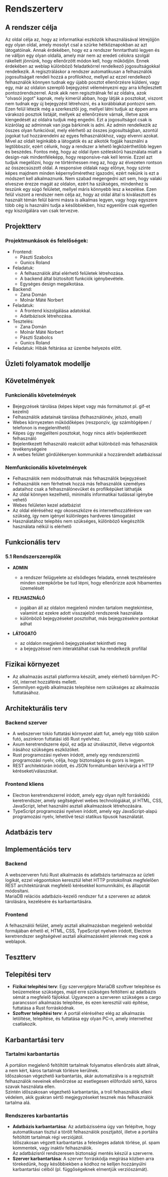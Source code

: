# Rendszerterv

## A rendszer célja
Az oldal célja az, hogy az informatikai eszközök kihasználásával létrejöjjön egy
olyan oldal, amely mosolyt csal a szürke hétköznapokban az azt látogatóinak.
Annak érdekében, hogy ez a rendszer fenntartható legyen és ne válljon egy olyan
oldallá, amely már nem az eredeti célokra szolgál rákellett jönnünk, hogy ellenőrzött
módon kell, hogy működjön. Ennek érdekében az weblap különböző feladatkörrel
rendelkező jogosultságokkal rendelkezik. A regisztráláskor a rendszer automatikusan
a felhasználók jogosultságait rendeli hozzá a profilokhoz, mellyel az ezzel rendelkező
felhasználók könnyen tudnak egy újabb posztot ellenőrzésre küldeni, vagy egy, már
az oldalon szereplő bejegyzést véleményezni egy arra kifejlesztett pontozórendszerrel. 
Azok akik nem regisztrálnak fel az oldalra, azok "olvasói jogot" kapnak, mely kimerül
abban, hogy látják a posztokat, viszont nem tudnak egy új bejegyzést létrehozni, és a
korábbiakat pontozni sem. Ezen felül létezik még a szerkesztői jog, mellyel látni
tudjuk az éppen arra várakozó posztok listáját, mellyek az ellenőrzésre várnak,
illetve azok kiengedését az oldalra tudjuk még engedni. Ezt a jogosultságot csak is
kizárólag az adminnak van joga bárkinek is adni. Az admin rendelkezik az összes olyan
funkcióval, mely elérhető az összes jogosultságban, azontúl jogokat tud hozzárendelni
az egyes felhasználókhoz, vagy elvenni azokat. Mivel az oldalt leginkább a látogatók
és az alkotók fogják használni a legtöbbször, ezért célunk, hogy a rendszer a lehető
legközérthetőbb legyen és beszédes. Fontos még, hogy az oldal ilyen széleskörű
használata miatt a design-nak mindenféleképp, hogy responsive-nak kell lennie.
Ezzel azt tudjuk megelőzni, hogy ne történhessen meg az, hogy az élvezeten rontson
az összecsúszott oldal. A responsive oldalak nagy előnye, hogy szinte képes majdnem
minden képernyőmérethez igazodni, ezért nekünk is ezt a módszert kell alkalmaznunk.
Nem szabad megengedni azt sem, hogy valaki elveszve érezze magát az oldalon, ezért
ha szükséges, mindenhez is teszünk egy súgó felületet, mellyel máris könnyebb lesz a kezelése. 
Ezen felül viszont a rendszer nem célja az, hogy az oldal által is kiválasztott és
használt témán felül bármi másra is alkalmas legyen, vagy hogy egyszere több cég is
használni tudja a későbbiekben, hisz egyenlőre csak egyetlen egy kiszolgálára van
csak tervezve.

## Projektterv

### Projektmunkások és felelőségek:
* Frontend:
    + Pászti Szabolcs
    + Gunics Roland
* Feladatuk:
    + A felhasználók által elérhető felületek létrehozása. 
    + A backend által biztosított funkciók igénybevétele.
    + Egységes design megalkotása.
* Backend:
    + Zana Domán
    + Molnár Máté Norbert
* Feladatuk: 
    + A frontend kiszolgálása adatokkal.
    + Adatbázisok létrehozása.
* Tesztelés:
    + Zana Domán
    + Molnár Máté Norbert
    + Pászti Szabolcs
    + Gunics Roland
* Feladatuk: Hibák feltárása az üzembe helyezés előtt.

## Üzleti folyamatok modellje

## Követelmények

### Funkcionális követelmények

+ Bejegyzések tárolása (képes képet vagy más formátumot pl. gif-et kezelni)
+ Felhasználók adatainak tárolása (felhasználónév, jelszó, email)
+ Webes környezeten működőképes (reszponzív, így számítógépen / telefonon is megjeleníthető)
+ Képes úgy megjelíteni posztokat, hogy nincs aktív bejelentkezett felhasználó
+ Bejelentkezett felhasználó reakciót adhat különböző más felhasználók tevékenységeire
+ A webes felület gördülékenyen kommunikál a hozzárendelt adatbázissal

### Nemfunkcionális követelmények

- Felhasználók nem módosíthatnak más felhasználók bejegyzéseit
- Felhasználók nem férhetnek hozzá más felhasználók személyes adataihoz csak a felhasználónevüket és profilképüket láthatják
- Az oldal könnyen kezelhető, minimális informatikai tudással igénybe vehető
- Webes felületen kezel adatbázist
- Az oldal eléréséhez egy okoseszközre és internethozzáférésre van szükség, így nem igényel különleges hardveres támogatást
- Használatához telepítés nem szükséges, különböző kiegészítők használata nélkül is elérhető

## Funkcionális terv

### 5.1 Rendszerszereplők

+ **ADMIN**
    - a rendszer felügyelete az elsődleges feladata, ennek tesztelésére minden szerepkörbe be tud lépni, hogy ellenőrizze azok hibamentes üzemelését

+ **FELHASZNÁLÓ**
    - jogában áll az oldalon megjelenő minden tartalom megtekintése, valamint az ezekre adott visszajelző rendszerek használata
    - különböző bejegyzéseket posztolhat, más bejegyzésekre pontokat adhat

+ **LÁTOGATÓ**
    - az oldalon megjelenő bejegyzéseket tekintheti meg
    - a bejegyzéssel nem interaktálhat csak ha rendelkezik profillal

## Fizikai környezet
- Az alkalmazás asztali platformra készült, amely elérhető bármilyen PC-ről,
internet hozzáférés mellett.
- Semmilyen egyéb alkalmazás telepítése nem szükséges az alkalmazás futtatásához.

## Architekturális terv
### Backend szerver
- A webszerver tokio futtatási környezet alatt fut, amely egy több szálon futó, 
aszinkron futtatási idő Rust nyelvhez.
- Axum keretrendszerre épül, ez adja az útválasztót, illetve végpontok írásához
szükséges eszközöket.
- Rust programozási nyelven íródott, amely egy rendszerszintű programozási
nyelv, célja, hogy biztonságos és gyors is legyen.
- REST architektúrán íródott, és JSON formátumban kéri/várja a HTTP 
kéréseket/válaszokat.
### Frontend kliens
- Electron keretrendszerrel íródott, amely egy olyan nyílt forráskódú 
keretrendszer, amely segítségével webes technológiákat, pl HTML, CSS, JavaScript,
lehet használni asztali alkalmazások létrehozására.
- TypeScript programozási nyelven íródott, amely egy JavaScript-alapú programozási
nyelv, lehetővé teszi statikus típusok használatát.

## Adatbázis terv

## Implementációs terv
### Backend
A webszerveren futú Rust alkalmazás és adatbázis tartalmazza az üzleti logikát,
ezzel végpontokon keresztül lehet HTTP protokollnak megfelelően REST 
architektúrának megfelelő kérésekkel komunnikálni, és állapotát módosítani.\
MariaDB relációs adatbázis-kezelő rendszer fut a szerveren az adatok tárolására,
kezelésére és karbantartására.
### Frontend
A felhasználói felület, amely asztali alkalmazásban megjelenő weboldal 
formájában érhető el, HTML, CSS, TypeScript nyelven íródott, Electron 
keretrendszer segítségével asztali alkalmazásként jelennek meg ezek a weblapok.

## Tesztterv

## Telepítési terv
+ **Fizikai telepítési terv**: Egy szervergépre MariaDB szoftver telepítése és
beüzemelése szükséges, majd erre szükséges feltölteni az adatbázis sémát a
megfelelő fájlokkal. Ugyanezen a szerveren szükséges a cargo parancssori
alkalmazás telepítése, és ezen keresztül való építése, futtatása a Rust 
forráskódnak.
+ **Szoftver telepítési terv**: A portál eléréséhez elég az alkalmazás
letöltése, telepítése, és futtatása egy olyan PC-n, amely internethez csatlakozik.

## Karbantartási terv
### Tartalmi karbantartás
A portálon megjelenő feltöltött tartalmak folyamatos ellenőrzés alatt állnak,
a nem kért, káros tartalmak törlésre kerülnek.\
Időszakosan végezhető karbantartás, akár automatizálva is a regisztrált
felhasználók neveinek ellenőrzése az esetlegesen előforduló sértő, káros szavak
használata ellen.\
Szintén időszakosan végezhető karbantartás, a troll felhasználók elleni
védelem, akik gyakran sértő megjegyzéseket tesznek más felhasználók tartalma
alá.
### Rendszeres karbantartás
+ **Adatbázis karbantartása**: Az adatbázisséma úgy van felépítve, hogy
automatikusan tisztul a törölt felhasználók posztjaitól, illetve a portálra
feltöltött tartalmak régi verziójától.\
Időszakosan végzett karbantartás a felesleges adatok törlése, pl. spam kommentek,
vagy inaktív felhasználók.\
Az adatbázisról rendszeresen biztonsági mentés készül a szerverre.
+ **Szerver karbantartása**: A szerver forráskódja megírása közben arra
törekedünk, hogy későbbiekben a kódhoz ne kelljen hozzányúlni karbantartási
célból (pl. függőségeknek elmentjük verziószámát).
